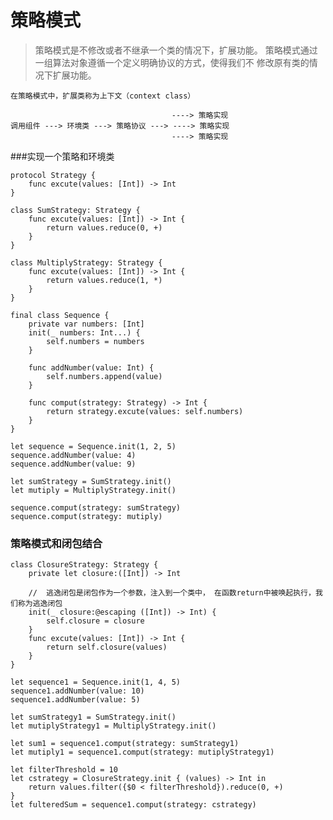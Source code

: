 
# 策略模式

   > 策略模式是不修改或者不继承一个类的情况下，扩展功能。
    策略模式通过一组算法对象遵循一个定义明确协议的方式，使得我们不	修改原有类的情况下扩展功能。
 
 
    在策略模式中，扩展类称为上下文（context class）
 
                                        ----> 策略实现
    调用组件 ---> 环境类 ---> 策略协议 ---> ----> 策略实现
                                        ----> 策略实现
                                        
                                        
###实现一个策略和环境类
```
protocol Strategy {
    func excute(values: [Int]) -> Int
}

class SumStrategy: Strategy {
    func excute(values: [Int]) -> Int {
        return values.reduce(0, +)
    }
}

class MultiplyStrategy: Strategy {
    func excute(values: [Int]) -> Int {
        return values.reduce(1, *)
    }
}

final class Sequence {
    private var numbers: [Int]
    init(_ numbers: Int...) {
        self.numbers = numbers
    }
    
    func addNumber(value: Int) {
        self.numbers.append(value)
    }
    
    func comput(strategy: Strategy) -> Int {
        return strategy.excute(values: self.numbers)
    }
}

let sequence = Sequence.init(1, 2, 5)
sequence.addNumber(value: 4)
sequence.addNumber(value: 9)

let sumStrategy = SumStrategy.init()
let mutiply = MultiplyStrategy.init()

sequence.comput(strategy: sumStrategy)
sequence.comput(strategy: mutiply)
```

### 策略模式和闭包结合
```
class ClosureStrategy: Strategy {
    private let closure:([Int]) -> Int
    
    //  逃逸闭包是闭包作为一个参数，注入到一个类中， 在函数return中被唤起执行，我们称为逃逸闭包
    init(_ closure:@escaping ([Int]) -> Int) {
        self.closure = closure
    }
    func excute(values: [Int]) -> Int {
        return self.closure(values)
    }
}

let sequence1 = Sequence.init(1, 4, 5)
sequence1.addNumber(value: 10)
sequence1.addNumber(value: 5)

let sumStrategy1 = SumStrategy.init()
let mutiplyStrategy1 = MultiplyStrategy.init()

let sum1 = sequence1.comput(strategy: sumStrategy1)
let mutiply1 = sequence1.comput(strategy: mutiplyStrategy1)
 
let filterThreshold = 10
let cstrategy = ClosureStrategy.init { (values) -> Int in
    return values.filter({$0 < filterThreshold}).reduce(0, +)
}
let fulteredSum = sequence1.comput(strategy: cstrategy)
```
